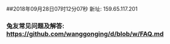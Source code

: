 ##2018年09月28日07时12分07秒 新址: 159.65.117.201
### 兔友常见问题及解答: https://github.com/wanggonging/d/blob/w/FAQ.md
